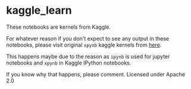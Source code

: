 # kaggle_learn

These notebooks are kernels from Kaggle.

For whatever reason if you don't expect to see any output in these notebooks, please visit original `xpynb` kaggle kernels from [here](https://www.kaggle.com/tejasreddy/kernels). 

This happens maybe due to the reason as `ipynb` is used for jupyter notebooks and `xpynb` in Kaggle IPython notebooks. 

If you know why that happens, please comment. Licensed under Apache 2.0

